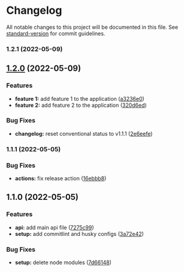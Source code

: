 # Changelog

All notable changes to this project will be documented in this file. See [standard-version](https://github.com/conventional-changelog/standard-version) for commit guidelines.

### 1.2.1 (2022-05-09)

## [1.2.0](https://github.com/comoser/commitlint-example/compare/v1.1.1...v1.2.0) (2022-05-09)


### Features

* **feature 1:** add feature 1 to the application ([a3236e0](https://github.com/comoser/commitlint-example/commit/a3236e0fc39d471d775b88df87e6dc21e81c63ed))
* **feature 2:** add feature 2 to the application ([320d6ed](https://github.com/comoser/commitlint-example/commit/320d6ed4d444d945c9b422bb6701dd017cee05c4))


### Bug Fixes

* **changelog:** reset conventional status to v1.1.1 ([2e6eefe](https://github.com/comoser/commitlint-example/commit/2e6eefedf9bd5fd61e2b36861e78b496cbc1f613))

### 1.1.1 (2022-05-05)


### Bug Fixes

* **actions:** fix release action ([16ebbb8](https://github.com/comoser/commitlint-example/commit/16ebbb83b6fa0c2d8bbbc1e63abd89755b0fcbbc))

## 1.1.0 (2022-05-05)


### Features

* **api:** add main api file ([7275c99](https://github.com/comoser/commitlint-example/commit/7275c9934842b57c11517e576a3bf642192e45d8))
* **setup:** add commitlint and husky configs ([3a72e42](https://github.com/comoser/commitlint-example/commit/3a72e42f8ae3e3c7e6755cd075c9a54f1a0b8b51))


### Bug Fixes

* **setup:** delete node modules ([7d66148](https://github.com/comoser/commitlint-example/commit/7d6614856343326f3c21800bad413e6a83cffd04))
